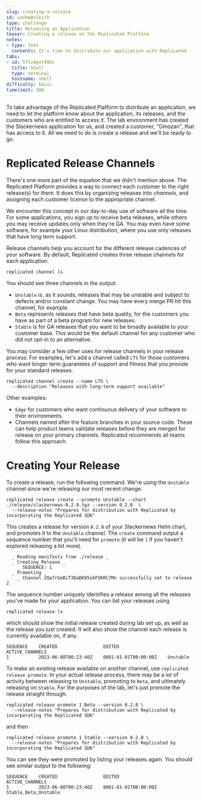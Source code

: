 ```yaml
---
slug: creating-a-release
id: vxnhm8nlkifh
type: challenge
title: Releasing an Application
teaser: Creating a release on the Replicated Platform
notes:
- type: text
  contents: It's time to distribute our application with Replicated
tabs:
- id: 5ftz4pxt99hc
  title: Shell
  type: terminal
  hostname: shell
difficulty: basic
timelimit: 300
---
```


To take advantage of the Replicated Platform to distribute
an application, we need to let the platform know about the
application, its releases, and the customers who are entitled
to access it. The lab environment has created the
Slackernews application for us, and created a customer, "Omozan",
that has access to it. All we need to do is create a
release and we'll be ready to go.

Replicated Release Channels
===========================

There's one more part of the equation that we didn't mention
above. The Replicated Platform provides a way to connect
each customer to the right release(s) for them. It does this
by organizing releases into _channels_, and assigning each
customer license to the appropriate channel.

We encounter this concept in our day-to-day use of software
all the time. For some applications, you sign up to
receive beta releases, while others you may receive updates only
when they're GA. You may even have some software, for example
your Linux distribution, where you use only releases that
have long term support.

Release channels help you account for the different release
cadences of your software. By default, Replicated creates
three release channels for each application.

```
replicated channel ls
```

You should see three channels in the output:

* `Unstable` is, as it sounds, releases that may be unstable
   and subject to defects and/or constant change. You may have
   every merge PR hit this channel, for example.
* `Beta` represents releases that have beta quality, for
  the customers you have as part of a beta program for new
  releases.
* `Stable` is for GA releases that you want to be broadly available
  to your customer base. This would be the default
  channel for any customer who did not opt-in to an alternative.

You may consider a few other uses for release channels in your
release process. For examples, let's add a channel called `LTS`
for those customers who want longer term guarantees of
support and fitness that you provide for your standard releases.

```
replicated channel create --name LTS \
  --description "Releases with long-term support available"
```

Other examples:

* `Edge` for customers who want continuous delivery of your
   software to their environments.
* Channels named after the feature branches in your source
  code. These can help product teams validate releases before
  they are merged for release on your primary channels.
  Replicated recommends all teams follow this approach.

Creating Your Release
=====================

To create a release, run the following command. We're using the
`Unstable` channel since we're releasing our most recent change.

```
replicated release create --promote Unstable --chart ./release/slackernews-0.2.0.tgz --version 0.2.0  \
  --release-notes "Prepares for distribution with Replicated by incorporating the Replicated SDK"
```

This creates a release for version `0.2.0` of your Slackernews Helm
chart, and promotes it to the `Unstable` channel.  The `create`
command output a sequence number that you'll need for `promote`
(it will be `1` if you haven't explored releasing a bit more).

```
  _ Reading manifests from ./release _
  _ Creating Release _
    _ SEQUENCE: 1
  _ Promoting _
    _ Channel 2Qa7rGeBiT3DaDK85s6FVKRC7Mn successfully set to release 2
```

The sequence number uniquely identifies a release among all the
releases you've made for your application. You can list your
releases using

```
replicated release ls
```

which should show the initial release created during lab
set up, as well as the release you just created. It will
also show the channel each release is currently available on,
if any.

```
SEQUENCE    CREATED                 EDITED                  ACTIVE_CHANNELS
1           2023-06-08T00:23:40Z    0001-01-01T00:00:00Z    Unstable
```

To make an existing release available on another channel, use
`replicated release promote`. In your actual release process,
there may be a lot of activity between releasing to `Unstable`,
promoting to `Beta`, and ultimately releasing on `Stable`.
For the purposes of the lab, let's just promote the release straight through.

```
replicated release promote 1 Beta --version 0.2.0 \
  --release-notes "Prepares for distribution with Replicated by incorporating the Replicated SDK"
```

and then

```
replicated release promote 1 Stable --version 0.2.0 \
  --release-notes "Prepares for distribution with Replicated by incorporating the Replicated SDK"
```

You can see they were promoted by listing your releases again. You should see
similar output to the following:

```
SEQUENCE    CREATED                 EDITED                  ACTIVE_CHANNELS
1           2023-06-08T00:23:40Z    0001-01-01T00:00:00Z    Stable,Beta,Unstable
```

